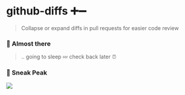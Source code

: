 # github-diffs ➕➖

> Collapse or expand diffs in pull requests for easier code review

### 🏁 Almost there
> .. going to sleep 💤 check back later ⏰

### 👀 Sneak Peak

![](http://i.imgur.com/PENKbhP.png)
